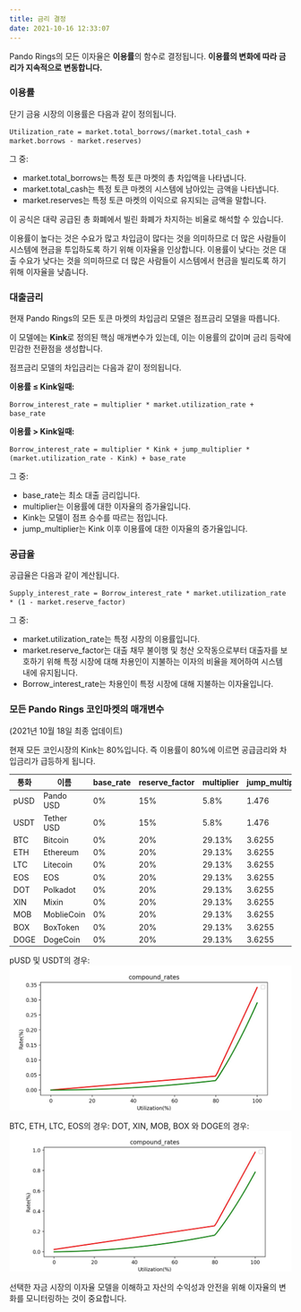 ```yaml
---
title: 금리 결정
date: 2021-10-16 12:33:07
---
```


Pando Rings의 모든 이자율은 **이용률**의 함수로 결정됩니다. **이용률의 변화에 따라 금리가 지속적으로 변동합니다.**


### 이용률

단기 금융 시장의 이용률은 다음과 같이 정의됩니다.


``````
Utilization_rate = market.total_borrows/(market.total_cash + market.borrows - market.reserves)
``````

그 중:
- market.total_borrows는 특정 토큰 마켓의 총 차입액을 나타냅니다.
- market.total_cash는 특정 토큰 마켓의 시스템에 남아있는 금액을 나타냅니다.
- market.reserves는 특정 토큰 마켓의 이익으로 유지되는 금액을 말합니다.

이 공식은 대략 공급된 총 화폐에서 빌린 화폐가 차지하는 비율로 해석할 수 있습니다.

이용률이 높다는 것은 수요가 많고 차입금이 많다는 것을 의미하므로 더 많은 사람들이 시스템에 현금을 투입하도록 하기 위해 이자율을 인상합니다. 이용률이 낮다는 것은 대출 수요가 낮다는 것을 의미하므로 더 많은 사람들이 시스템에서 현금을 빌리도록 하기 위해 이자율을 낮춥니다.


### 대출금리

현재 Pando Rings의 모든 토큰 마켓의 차입금리 모델은 점프금리 모델을 따릅니다.

이 모델에는 **Kink**로 정의된 핵심 매개변수가 있는데, 이는 이용률의 값이며 금리 등락에 민감한 전환점을 생성합니다.

점프금리 모델의 차입금리는 다음과 같이 정의됩니다.

**이용률 ≤ Kink일때:**

```
Borrow_interest_rate = multiplier * market.utilization_rate + base_rate
```

**이용률 > Kink일때:**

```
Borrow_interest_rate = multiplier * Kink + jump_multiplier * (market.utilization_rate - Kink) + base_rate
```

그 중:
- base_rate는 최소 대출 금리입니다.
- multiplier는 이용률에 대한 이자율의 증가율입니다.
- Kink는 모델이 점프 승수를 따르는 점입니다.
- jump_multiplier는 Kink 이후 이용률에 대한 이자율의 증가율입니다.

### 공급율

공급율은 다음과 같이 계산됩니다.

```
Supply_interest_rate = Borrow_interest_rate * market.utilization_rate * (1 - market.reserve_factor)
```

그 중:
- market.utilization_rate는 특정 시장의 이용률입니다.
- market.reserve_factor는 대출 채무 불이행 및 청산 오작동으로부터 대출자를 보호하기 위해 특정 시장에 대해 차용인이 지불하는 이자의 비율을 제어하여 시스템 내에 유지됩니다.
- Borrow_interest_rate는 차용인이 특정 시장에 대해 지불하는 이자율입니다.


### 모든 Pando Rings 코인마켓의 매개변수
(2021년 10월 18일 최종 업데이트)

현재 모든 코인시장의 Kink는 80%입니다. 즉 이용률이 80%에 이르면 공급금리와 차입금리가 급등하게 됩니다.

| 통화   | 이름         | base_rate | reserve_factor | multiplier | jump_multiplier | kink |
| ---- | ---------- | --------- | -------------- | ---------- | --------------- | ---- |
| pUSD | Pando USD  | 0%        | 15%            | 5.8%       | 1.476           | 80%  |
| USDT | Tether USD | 0%        | 15%            | 5.8%       | 1.476           | 80%  |
| BTC  | Bitcoin    | 0%        | 20%            | 29.13%     | 3.6255          | 80%  |
| ETH  | Ethereum   | 0%        | 20%            | 29.13%     | 3.6255          | 80%  |
| LTC  | Litecoin   | 0%        | 20%            | 29.13%     | 3.6255          | 80%  |
| EOS  | EOS        | 0%        | 20%            | 29.13%     | 3.6255          | 80%  |
| DOT  | Polkadot   | 0%        | 20%            | 29.13%     | 3.6255          | 80%  |
| XIN  | Mixin      | 0%        | 20%            | 29.13%     | 3.6255          | 80%  |
| MOB  | MoblieCoin | 0%        | 20%            | 29.13%     | 3.6255          | 80%  |
| BOX  | BoxToken   | 0%        | 20%            | 29.13%     | 3.6255          | 80%  |
| DOGE | DogeCoin   | 0%        | 20%            | 29.13%     | 3.6255          | 80%  |


pUSD 및 USDT의 경우:![](../assets/stablecoin-model.png)

BTC, ETH, LTC, EOS의 경우: DOT, XIN, MOB, BOX 와 DOGE의 경우: ![](../assets/othercoins-model.png)


선택한 자금 시장의 이자율 모델을 이해하고 자산의 수익성과 안전을 위해 이자율의 변화를 모니터링하는 것이 중요합니다. 







